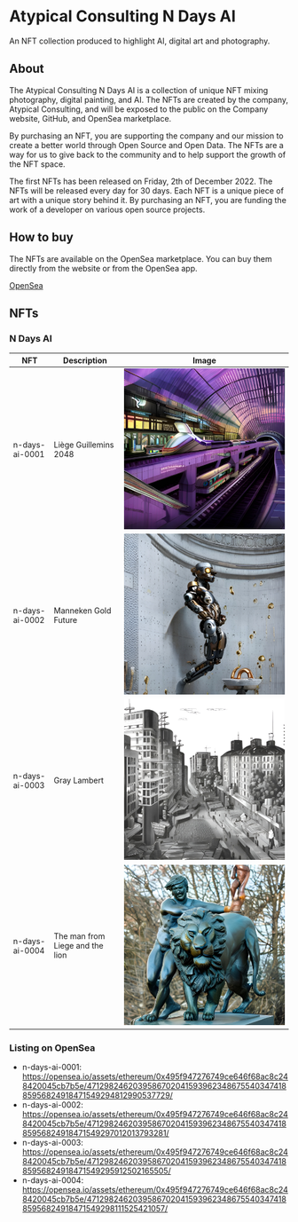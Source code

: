 # Atypical Consulting N Days AI

An NFT collection produced to highlight AI, digital art and photography.

## About

The Atypical Consulting N Days AI is a collection of unique NFT mixing photography, digital painting, and AI. The NFTs are created by the company, Atypical Consulting, and will be exposed to the public on the Company website, GitHub, and OpenSea marketplace.

By purchasing an NFT, you are supporting the company and our mission to create a better world through Open Source and Open Data. The NFTs are a way for us to give back to the community and to help support the growth of the NFT space.

The first NFTs has been released on Friday, 2th of December 2022. The NFTs will be released every day for 30 days. Each NFT is a unique piece of art with a unique story behind it. By purchasing an NFT, you are funding the work of a developer on various open source projects.

## How to buy

The NFTs are available on the OpenSea marketplace. You can buy them directly from the website or from the OpenSea app.

[OpenSea](https://opensea.io/collection/n-days-ai)

## NFTs

### N Days AI

| NFT            | Description | Image |
| -------------- | ----------- | ----- |
| n-days-ai-0001 | Liège Guillemins 2048 | ![n-days-ai-0001](./assets/n-days-ai/n-days-ai-0001.jpg) |
| n-days-ai-0002 | Manneken Gold Future | ![n-days-ai-0002](./assets/n-days-ai/n-days-ai-0002.jpg) |
| n-days-ai-0003 | Gray Lambert | ![n-days-ai-0003](./assets/n-days-ai/n-days-ai-0003.jpg) |
| n-days-ai-0004 | The man from Liege and the lion | ![n-days-ai-0004](./assets/n-days-ai/n-days-ai-0004.jpg) |

### Listing on OpenSea

- n-days-ai-0001: https://opensea.io/assets/ethereum/0x495f947276749ce646f68ac8c248420045cb7b5e/471298246203958670204159396234867554034741885956824918471549294812990537729/
- n-days-ai-0002: https://opensea.io/assets/ethereum/0x495f947276749ce646f68ac8c248420045cb7b5e/471298246203958670204159396234867554034741885956824918471549297012013793281/
- n-days-ai-0003: https://opensea.io/assets/ethereum/0x495f947276749ce646f68ac8c248420045cb7b5e/471298246203958670204159396234867554034741885956824918471549295912502165505/
- n-days-ai-0004: https://opensea.io/assets/ethereum/0x495f947276749ce646f68ac8c248420045cb7b5e/471298246203958670204159396234867554034741885956824918471549298111525421057/
